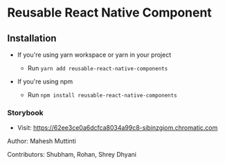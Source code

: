 # Reusable React Native Component

## Installation

-   If you're using yarn workspace or yarn in your project

    -   Run `yarn add reusable-react-native-components`

-   If you're using npm
    -   Run `npm install reusable-react-native-components`

### Storybook

-   Visit: https://62ee3ce0a6dcfca8034a99c8-sibinzgiom.chromatic.com

Author: Mahesh Muttinti

Contributors: Shubham, Rohan, Shrey Dhyani
